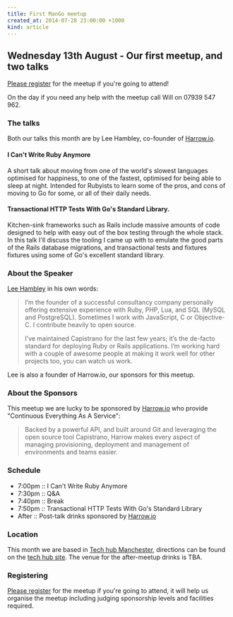 ```yaml
---
title: First ManGo meetup
created_at: 2014-07-28 23:00:00 +1000
kind: article
---
```


## Wednesday 13th August - Our first meetup, and two talks

[Please register](https://docs.google.com/forms/d/1rmPZr6PFXG4-8p1nMhi1xKMskpecTOe9FeAWGce97B4/viewform) for the meetup if you're going to attend!

On the day if you need any help with the meetup call Will on 07939 547 962.

### The talks

Both our talks this month are by Lee Hambley, co-founder of [Harrow.io](http://Harrow.io).

#### I Can't Write Ruby Anymore

A short talk about moving from one of the world's slowest languages optimised for happiness, to one of the fastest, optimised for being able to sleep at night. Intended for Rubyists to learn some of the pros, and cons of moving to Go for some, or all of their daily needs.

#### Transactional HTTP Tests With Go's Standard Library.

Kitchen-sink frameworks such as Rails include massive amounts of code designed to help with easy out of the box testing through the whole stack. In this talk I'll discuss the tooling I came up with to emulate the good parts of the Rails database migrations, and transactional tests and fixtures fixtures using some of Go's excellent standard library.

### About the Speaker

[Lee Hambley](http://lee.hambley.name/) in his own words:

> I’m the founder of a successful consultancy company personally offering extensive experience with Ruby, PHP, Lua, and SQL (MySQL and PostgreSQL). Sometimes I work with JavaScript, C or Objective-C. I contribute heavily to open source.
>
> I’ve maintained Capistrano for the last few years; it’s the de-facto standard for deploying Ruby or Rails applications. I’m working hard with a couple of awesome people at making it work well for other projects too, you can watch us work.

Lee is also a founder of Harrow.io, our sponsors for this meetup.

### About the Sponsors

This meetup we are lucky to be sponsored by [Harrow.io](http://Harrow.io) who provide "Continuous Everything As A Service​":

> Backed by a powerful API, and built around Git and leveraging the open source tool Capistrano, Harrow makes every aspect of managing provisioning, deployment and management of environments and teams easier.


### Schedule

* 7:00pm :: I Can't Write Ruby Anymore
* 7:30pm :: Q&A
* 7:40pm :: Break
* 7:50pm :: Transactional HTTP Tests With Go's Standard Library
* After  :: Post-talk drinks sponsored by [Harrow.io](http://Harrow.io)

### Location

This month we are based in [Tech hub Manchester](http://manchester.techhub.com/), directions can be found on the [tech hub site](http://manchester.techhub.com/directions/manchester/). The venue for the after-meetup drinks is TBA.

### Registering

[Please register](https://docs.google.com/forms/d/1rmPZr6PFXG4-8p1nMhi1xKMskpecTOe9FeAWGce97B4/viewform) for the meetup if you're going to attend, it will help us organise the meetup including judging sponsorship levels and facilities required.

